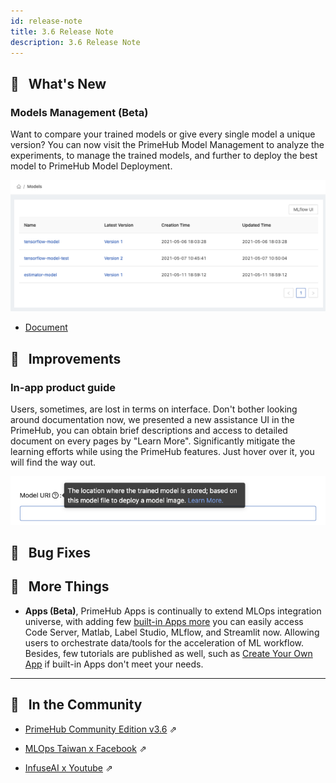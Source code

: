 ```yaml
---
id: release-note
title: 3.6 Release Note
description: 3.6 Release Note
---
```


## 🌟 &NonBreakingSpace; What's New

### Models Management (Beta)

Want to compare your trained models or give every single model a unique version? You can now visit the PrimeHub Model Management to analyze the experiments, to manage the trained models, and further to deploy the best model to PrimeHub Model Deployment.

![](assets/model-mgt-list.png)

+ [Document](model-management)


## 🚀 &NonBreakingSpace; Improvements

### In-app product guide

Users, sometimes, are lost in terms on interface. Don't bother looking around documentation now, we presented a new assistance UI in the PrimeHub, you can obtain brief descriptions and access to detailed document on every pages by "Learn More". Significantly mitigate the learning efforts while using the PrimeHub features. Just hover over it, you will find the way out.

![](assets/tool-tips.png)

## 🧰 &NonBreakingSpace; Bug Fixes


## 💫 &NonBreakingSpace; More Things

+ **Apps (Beta)**, PrimeHub Apps is continually to extend MLOps integration universe, with adding few [built-in Apps more](primehub-app-builtin-code-server) you can easily access Code Server, Matlab, Label Studio, MLflow, and Streamlit now. Allowing users to orchestrate data/tools for the acceleration of ML workflow. Besides, few tutorials are published as well, such as [Create Your Own App](primehub-app-tutorial-template) if built-in Apps don't meet your needs.


---

## 🎪 &NonBreakingSpace; In the Community

+ [PrimeHub Community Edition v3.6](https://github.com/InfuseAI/primehub/releases) &neArr;

+ [MLOps Taiwan x Facebook](https://www.facebook.com/groups/mlopstw/) &neArr;

+ [InfuseAI x Youtube](https://www.youtube.com/channel/UCbbRUfqKPWfZxZY62Pian-g) &neArr;
